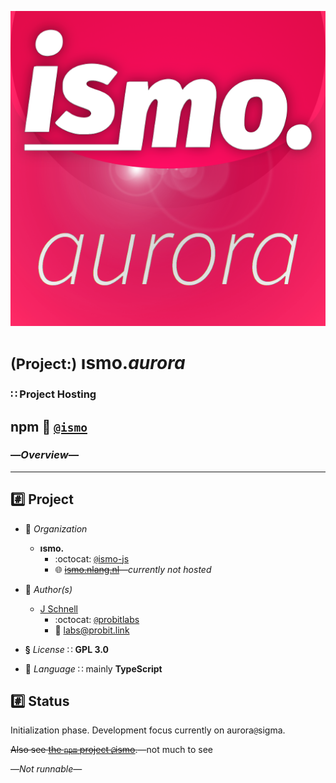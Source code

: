![* aurora *](/var/ismo-aurora-icon.512.png)

# <small>(Project:)</small> ısmo.*aurora*
### ∷ Project Hosting

## npm :paperclip: [`@ismo`](https://www.npmjs.com/org/ismo)
### —*Overview*—
---

## :hash: Project

+
    :office: 
    *Organization*
    -   **ısmo.**
        *   :octocat:
            [`@`ismo-js](https://github.com/ismo-js)
        *   :globe_with_meridians:
            [~~ismo.nlang.nl~~](https://ismo.nlang.nl/)—*currently not hosted*

+   :busts_in_silhouette:
    *Author(s)*
    -   [J Schnell](https://git.io/probit)
        *   :octocat:
            [`@`probitlabs](https://github.com/probitlabs)
        *   :e-mail:
            <labs@probit.link>

+   **§**
    *License*
    ∷ **GPL 3.0**

+   :speech_balloon:
    *Language*
    ∷ mainly **TypeScript**

## :hash: Status
Initialization phase. Development focus currently on aurora`@`sigma.

~~Also see [the `npm` project `@`ismo](https://www.npmjs.com/org/ismo).~~—not much to see

—*Not runnable*—